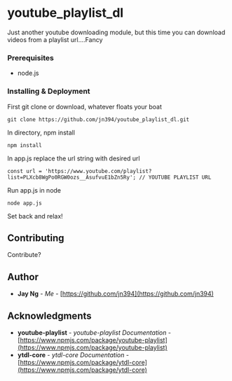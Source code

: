 # youtube_playlist_dl
Just another youtube downloading module, but this time you can download videos from a playlist url....Fancy

### Prerequisites

* node.js

### Installing & Deployment

First git clone or download, whatever floats your boat

```
git clone https://github.com/jn394/youtube_playlist_dl.git
```

In directory, npm install

```
npm install 
```

In app.js replace the url string with desired url

```
const url = 'https://www.youtube.com/playlist?list=PLXcb8WgPo0RGW0ozs__AsufvuE1bZn5Ry'; // YOUTUBE PLAYLIST URL 
```

Run app.js in node

```
node app.js
```
Set back and relax!

## Contributing

 Contribute?

## Author

* **Jay Ng** - *Me* - [https://github.com/jn394](https://github.com/jn394)

## Acknowledgments

* **youtube-playlist** - *youtube-playlist Documentation* - [https://www.npmjs.com/package/youtube-playlist](https://www.npmjs.com/package/youtube-playlist)
* **ytdl-core** - *ytdl-core Documentation* - [https://www.npmjs.com/package/ytdl-core](https://www.npmjs.com/package/ytdl-core)
